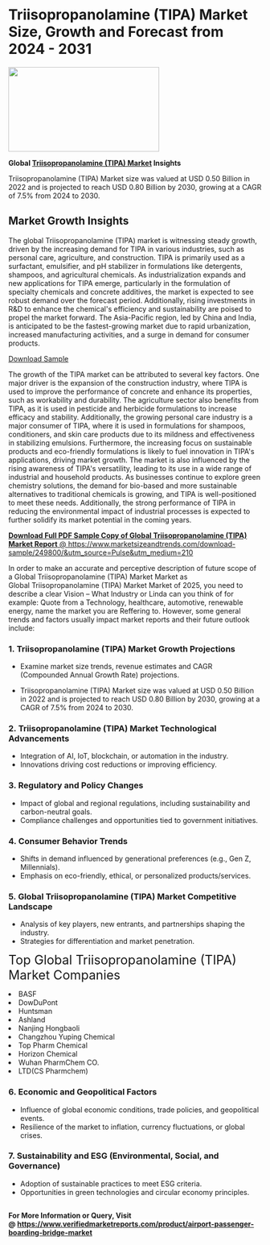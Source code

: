<H1>Triisopropanolamine (TIPA) Market Size, Growth and Forecast from 2024 - 2031</H1><img class="aligncenter size-medium wp-image-584254" src="https://thirdeyenews.in/wp-content/uploads/2024/09/Global-Market-Research-300x168.jpeg" alt="" width="300" height="168" /><p><strong>Global&nbsp;<a href="https://www.marketsizeandtrends.com/download-sample/249800/&amp;utm_source=Pulse&amp;utm_medium=210">Triisopropanolamine (TIPA) Market</a> Insights</strong></p><p>Triisopropanolamine (TIPA) Market size was valued at USD 0.50 Billion in 2022 and is projected to reach USD 0.80 Billion by 2030, growing at a CAGR of 7.5% from 2024 to 2030.</p><p><h2>Market Growth Insights</h2> <p>The global Triisopropanolamine (TIPA) market is witnessing steady growth, driven by the increasing demand for TIPA in various industries, such as personal care, agriculture, and construction. TIPA is primarily used as a surfactant, emulsifier, and pH stabilizer in formulations like detergents, shampoos, and agricultural chemicals. As industrialization expands and new applications for TIPA emerge, particularly in the formulation of specialty chemicals and concrete additives, the market is expected to see robust demand over the forecast period. Additionally, rising investments in R&D to enhance the chemical's efficiency and sustainability are poised to propel the market forward. The Asia-Pacific region, led by China and India, is anticipated to be the fastest-growing market due to rapid urbanization, increased manufacturing activities, and a surge in demand for consumer products.</p> <p><a href="#">Download Sample</a></p> <p>The growth of the TIPA market can be attributed to several key factors. One major driver is the expansion of the construction industry, where TIPA is used to improve the performance of concrete and enhance its properties, such as workability and durability. The agriculture sector also benefits from TIPA, as it is used in pesticide and herbicide formulations to increase efficacy and stability. Additionally, the growing personal care industry is a major consumer of TIPA, where it is used in formulations for shampoos, conditioners, and skin care products due to its mildness and effectiveness in stabilizing emulsions. Furthermore, the increasing focus on sustainable products and eco-friendly formulations is likely to fuel innovation in TIPA's applications, driving market growth. The market is also influenced by the rising awareness of TIPA's versatility, leading to its use in a wide range of industrial and household products. As businesses continue to explore green chemistry solutions, the demand for bio-based and more sustainable alternatives to traditional chemicals is growing, and TIPA is well-positioned to meet these needs. Additionally, the strong performance of TIPA in reducing the environmental impact of industrial processes is expected to further solidify its market potential in the coming years. <p><a href="#"></p><p><span class=""><strong>Download Full PDF Sample Copy of Global Triisopropanolamine (TIPA) Market Report</strong> @ <a href="https://www.marketsizeandtrends.com/download-sample/249800/&amp;utm_source=Pulse&amp;utm_medium=210" target="_blank">https://www.marketsizeandtrends.com/download-sample/249800/&amp;utm_source=Pulse&amp;utm_medium=210</a></span></p><p>In order to make an accurate and perceptive description of future scope of a Global&nbsp;Triisopropanolamine (TIPA) Market Market as Global&nbsp;Triisopropanolamine (TIPA) Market Market of 2025, you need to describe a clear Vision &ndash; What Industry or Linda can you think of for example: Quote from a Technology, healthcare, automotive, renewable energy, name the market you are Reffering to. However, some general trends and factors usually impact market reports and their future outlook include:</p><h3>1.&nbsp;<strong>Triisopropanolamine (TIPA) Market Growth Projections</strong></h3><ul><li>Examine market size trends, revenue estimates and CAGR (Compounded Annual Growth Rate) projections.</li><li><p>Triisopropanolamine (TIPA) Market size was valued at USD 0.50 Billion in 2022 and is projected to reach USD 0.80 Billion by 2030, growing at a CAGR of 7.5% from 2024 to 2030.</p></li></ul><h3>2.&nbsp;<strong>Triisopropanolamine (TIPA) Market Technological Advancements</strong></h3><ul><li>Integration of AI, IoT, blockchain, or automation in the industry.</li><li>Innovations driving cost reductions or improving efficiency.</li></ul><h3>3.&nbsp;<strong>Regulatory and Policy Changes</strong></h3><ul><li>Impact of global and regional regulations, including sustainability and carbon-neutral goals.</li><li>Compliance challenges and opportunities tied to government initiatives.</li></ul><h3>4.&nbsp;<strong>Consumer Behavior Trends</strong></h3><ul><li>Shifts in demand influenced by generational preferences (e.g., Gen Z, Millennials).</li><li>Emphasis on eco-friendly, ethical, or personalized products/services.</li></ul><h3>5.&nbsp;<strong>Global Triisopropanolamine (TIPA) Market Competitive Landscape</strong></h3><ul><li>Analysis of key players, new entrants, and partnerships shaping the industry.</li><li>Strategies for differentiation and market penetration.</li></ul><p data-pm-slice="1 1 []"><span style="color: inherit; font-family: inherit; font-size: 25px;">Top Global Triisopropanolamine (TIPA) Market Companies</span></p><div class="" data-test-id=""><p><li>BASF</li><li> DowDuPont</li><li> Huntsman</li><li> Ashland</li><li> Nanjing Hongbaoli</li><li> Changzhou Yuping Chemical</li><li> Top Pharm Chemical</li><li> Horizon Chemical</li><li> Wuhan PharmChem CO.</li><li> LTD(CS Pharmchem)</li></p></div><h3>6.&nbsp;<strong>Economic and Geopolitical Factors</strong></h3><ul><li>Influence of global economic conditions, trade policies, and geopolitical events.</li><li>Resilience of the market to inflation, currency fluctuations, or global crises.</li></ul><h3>7.&nbsp;<strong>Sustainability and ESG (Environmental, Social, and Governance)</strong></h3><ul><li>Adoption of sustainable practices to meet ESG criteria.</li><li>Opportunities in green technologies and circular economy principles.</li></ul><h2><strong style="font-size: 14px;">For More Information or Query, Visit @&nbsp;</strong><a style="background-color: #ffffff; font-size: 14px;" href="https://www.marketsizeandtrends.com/report/triisopropanolamine-tipa-market/" target="_blank">https://www.verifiedmarketreports.com/product/airport-passenger-boarding-bridge-market</a></h2>

